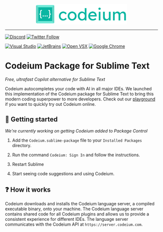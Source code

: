 <p align="center">
  <img width="300" alt="Codeium" src="codeium.svg"/>
</p>

---

[![Discord](https://img.shields.io/discord/1027685395649015980?label=community&color=5865F2&logo=discord&logoColor=FFFFFF)](https://discord.gg/3XFf78nAx5)
[![Twitter Follow](https://img.shields.io/badge/style--blue?style=social&logo=twitter&label=Follow%20%40codeiumdev)](https://twitter.com/intent/follow?screen_name=codeiumdev)

[![Visual Studio](https://img.shields.io/visual-studio-marketplace/i/Codeium.codeium?label=Visual%20Studio&logo=visualstudio)](https://marketplace.visualstudio.com/items?itemName=Codeium.codeium)
[![JetBrains](https://img.shields.io/jetbrains/plugin/d/20540?label=JetBrains)](https://plugins.jetbrains.com/plugin/20540-codeium/)
[![Open VSX](https://img.shields.io/open-vsx/dt/Codeium/codeium?label=Open%20VSX)](https://open-vsx.org/extension/Codeium/codeium)
[![Google Chrome](https://img.shields.io/chrome-web-store/users/hobjkcpmjhlegmobgonaagepfckjkceh?label=Google%20Chrome&logo=googlechrome&logoColor=FFFFFF)](https://chrome.google.com/webstore/detail/codeium/hobjkcpmjhlegmobgonaagepfckjkceh)

# Codeium Package for Sublime Text

*Free, ultrafast Copilot alternative for Sublime Text*

Codeium autocompletes your code with AI in all major IDEs. We launched this implementation of the Codeium package for Sublime Text to bring this modern coding superpower to more developers. Check out our [playground](https://www.codeium.com/playground) if you want to quickly try out Codeium online.


## 🚀 Getting started

*We're currently working on getting Codeium added to Package Control*

1. Add the `Codeium.sublime-package` file to your `Installed Packages` directory.

2. Run the command `Codeium: Sign In` and follow the instructions.

3. Restart Sublime

4. Start seeing code suggestions and using Codeium.


## ❓ How it works

Codeium downloads and installs the Codeium language server, a compiled executable binary, onto your machine. The Codeium language server contains shared code for all Codeium plugins and allows us to provide a consistent experience for different IDEs. The language server communicates with the Codeium API at `https://server.codeium.com`.
